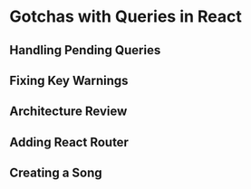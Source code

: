 # Gotchas with Queries in React

## Handling Pending Queries

## Fixing Key Warnings

## Architecture Review

## Adding React Router

## Creating a Song
